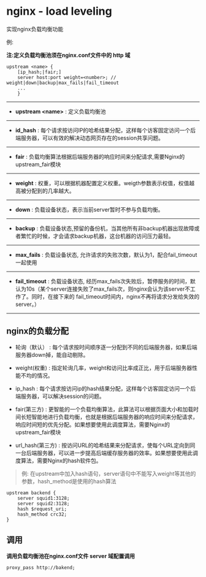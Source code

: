 # nginx - load leveling

实现nginx负载均衡功能

例:

**注:定义负载均衡池须在nginx.conf文件中的 http 域**

```
upstream <name> {
	[ip_hash;|fair;]
	server host:port weight=<number>; // weight|down|backup|max_fails|fail_timeout
    ...
    }

```

------

* **upstream \<name\>** : 定义负载均衡池

------

* **id_hash** : 每个请求按访问IP的哈希结果分配，这样每个访客固定访问一个后端服务器，可以有效的解决动态网页存在的session共享问题。

------

* **fair** : 负载均衡算法根据后端服务器的响应时间来分配请求,需要Nginx的upstream_fair模块

------

* **weight**  : 权重，可以根据机器配置定义权重。weigth参数表示权值，权值越高被分配到的几率越大。

------

* **down** : 负载设备状态，表示当前server暂时不参与负载均衡。

------

* **backup** : 负载设备状态,预留的备份机，当其他所有非backup机器出现故障或者繁忙的时候，才会请求backup机器，这台机器的访问压力最轻。

------

* **max_fails** : 负载设备状态, 允许请求的失败次数，默认为1，配合fail_timeout一起使用

------

* **fail_timeout** : 负载设备状态, 经历max_fails次失败后，暂停服务的时间，默认为10s（某个server连接失败了max_fails次，则nginx会认为该server不工作了。同时，在接下来的 fail_timeout时间内，nginx不再将请求分发给失效的server。）

------


## nginx的负载分配

* 轮询（默认） : 每个请求按时间顺序逐一分配到不同的后端服务器，如果后端服务器down掉，能自动剔除。

* weight(权重) : 指定轮询几率，weight和访问比率成正比，用于后端服务器性能不均的情况。

* ip_hash : 每个请求按访问ip的hash结果分配，这样每个访客固定访问一个后端服务器，可以解决session的问题。

* fair(第三方) : 更智能的一个负载均衡算法，此算法可以根据页面大小和加载时间长短智能地进行负载均衡，也就是根据后端服务器的响应时间来分配请求，响应时间短的优先分配。如果想要使用此调度算法，需要Nginx的upstream_fair模块

* url_hash(第三方) : 按访问URL的哈希结果来分配请求，使每个URL定向到同一台后端服务器，可以进一步提高后端缓存服务器的效率。如果想要使用此调度算法，需要Nginx的hash软件包。

> 例: 在upstream中加入hash语句，server语句中不能写入weight等其他的参数，hash_method是使用的hash算法

```
upstream backend {
	server squid1:3128;
	server squid2:3128;
	hash $request_uri;
	hash_method crc32;
}

```

## 调用 

**调用负载均衡池在nginx.conf文件 server 域配置调用**

```
proxy_pass http://bakend;

```
